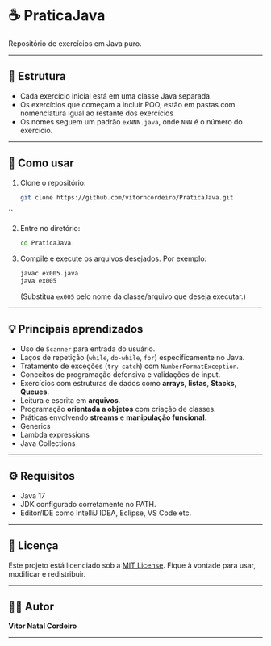 
# ☕ PraticaJava

Repositório de exercícios em Java puro.

---

## 📂 Estrutura

- Cada exercício inicial está em uma classe Java separada.
- Os exercícios que começam a incluir POO, estão em pastas com nomenclatura igual ao restante dos exercícios
- Os nomes seguem um padrão `exNNN.java`, onde `NNN` é o número do exercício.

---

## 📌 Como usar

1. Clone o repositório:
   ```bash
   git clone https://github.com/vitorncordeiro/PraticaJava.git
``

2. Entre no diretório:

   ```bash
   cd PraticaJava
   ```
3. Compile e execute os arquivos desejados. Por exemplo:

   ```bash
   javac ex005.java
   java ex005
   ```

   (Substitua `ex005` pelo nome da classe/arquivo que deseja executar.)

---

## 💡 Principais aprendizados

* Uso de `Scanner` para entrada do usuário.
* Laços de repetição (`while`, `do-while`, `for`) especificamente no Java.
* Tratamento de exceções (`try-catch`) com `NumberFormatException`.
* Conceitos de programação defensiva e validações de input.
* Exercícios com estruturas de dados como **arrays**, **listas**, **Stacks**, **Queues**.
* Leitura e escrita em **arquivos**.
* Programação **orientada a objetos** com criação de classes.
* Práticas envolvendo **streams** e **manipulação funcional**.
* Generics
* Lambda expressions
* Java Collections
---

## ⚙️ Requisitos

* Java 17
* JDK configurado corretamente no PATH.
* Editor/IDE como IntelliJ IDEA, Eclipse, VS Code etc.

---

## 📝 Licença

Este projeto está licenciado sob a [MIT License](LICENSE). Fique à vontade para usar, modificar e redistribuir.

---

## 🙋‍♂️ Autor

**Vitor Natal Cordeiro**

---

